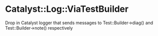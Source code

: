Catalyst::Log::ViaTestBuilder
=============================

Drop in Catalyst logger that sends messages to Test::Builder->diag()
and Test::Builder->note() respectively

